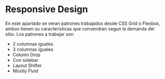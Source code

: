 # Responsive Design

En este apartado se veran patrones trabajados desde CSS Grid o Flexbox, ambos tienen su caracteristicas que convendran segun la demanda del sitio. Los patrones a trabajar son

- 2 columnas iguales
- 3 columnas iguales
- Column Drop
- Con sidebar
- Layout Shifter
- Mostly Fluid
